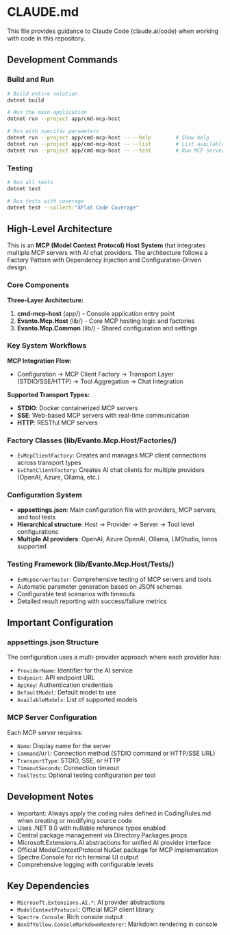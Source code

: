 # CLAUDE.md

This file provides guidance to Claude Code (claude.ai/code) when working with code in this repository.

## Development Commands

### Build and Run
```bash
# Build entire solution
dotnet build

# Run the main application
dotnet run --project app/cmd-mcp-host

# Run with specific parameters
dotnet run --project app/cmd-mcp-host -- --help        # Show help
dotnet run --project app/cmd-mcp-host -- --list        # List available providers
dotnet run --project app/cmd-mcp-host -- --test        # Run MCP server tests
```

### Testing
```bash
# Run all tests
dotnet test

# Run tests with coverage
dotnet test --collect:"XPlat Code Coverage"
```

## High-Level Architecture

This is an **MCP (Model Context Protocol) Host System** that integrates multiple MCP servers with AI chat providers. The architecture follows a Factory Pattern with Dependency Injection and Configuration-Driven design.

### Core Components

**Three-Layer Architecture:**
1. **cmd-mcp-host** (app/) - Console application entry point
2. **Evanto.Mcp.Host** (lib/) - Core MCP hosting logic and factories
3. **Evanto.Mcp.Common** (lib/) - Shared configuration and settings

### Key System Workflows

**MCP Integration Flow:**
- Configuration → MCP Client Factory → Transport Layer (STDIO/SSE/HTTP) → Tool Aggregation → Chat Integration

**Supported Transport Types:**
- **STDIO**: Docker containerized MCP servers
- **SSE**: Web-based MCP servers with real-time communication  
- **HTTP**: RESTful MCP servers

### Factory Classes (lib/Evanto.Mcp.Host/Factories/)
- `EvMcpClientFactory`: Creates and manages MCP client connections across transport types
- `EvChatClientFactory`: Creates AI chat clients for multiple providers (OpenAI, Azure, Ollama, etc.)

### Configuration System
- **appsettings.json**: Main configuration file with providers, MCP servers, and tool tests
- **Hierarchical structure**: Host → Provider → Server → Tool level configurations
- **Multiple AI providers**: OpenAI, Azure OpenAI, Ollama, LMStudio, Ionos supported

### Testing Framework (lib/Evanto.Mcp.Host/Tests/)
- `EvMcpServerTester`: Comprehensive testing of MCP servers and tools
- Automatic parameter generation based on JSON schemas
- Configurable test scenarios with timeouts
- Detailed result reporting with success/failure metrics

## Important Configuration

### appsettings.json Structure
The configuration uses a multi-provider approach where each provider has:
- `ProviderName`: Identifier for the AI service
- `Endpoint`: API endpoint URL
- `ApiKey`: Authentication credentials
- `DefaultModel`: Default model to use
- `AvailableModels`: List of supported models

### MCP Server Configuration
Each MCP server requires:
- `Name`: Display name for the server
- `Command`/`Url`: Connection method (STDIO command or HTTP/SSE URL)
- `TransportType`: STDIO, SSE, or HTTP
- `TimeoutSeconds`: Connection timeout
- `ToolTests`: Optional testing configuration per tool

## Development Notes

- Important: Always apply the coding rules defined in CodingRules.md when creating or modifying source code 
- Uses .NET 9.0 with nullable reference types enabled
- Central package management via Directory.Packages.props
- Microsoft.Extensions.AI abstractions for unified AI provider interface
- Official ModelContextProtocol NuGet package for MCP implementation
- Spectre.Console for rich terminal UI output
- Comprehensive logging with configurable levels

## Key Dependencies
- `Microsoft.Extensions.AI.*`: AI provider abstractions
- `ModelContextProtocol`: Official MCP client library
- `Spectre.Console`: Rich console output
- `BoxOfYellow.ConsoleMarkdownRenderer`: Markdown rendering in console